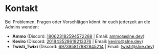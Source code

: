 # Kontakt

Bei Problemen, Fragen oder Vorschlägen könnt ihr euch jederzeit an die Admins wenden:
- **Ammo** (Discord: [180623182594572288](https://discordapp.com/users/180623182594572288) | Email: [ammo@slne.dev](mailto:ammo@slne.dev))
- **Keviro** (Discord: [201843528618213376]( https://discordapp.com/users/201843528618213376) | Email: [keviro@slne.dev](mailto:keviro@slne.dev))
- **Twisti_Twixi** (Discord: [697395817882845214]( https://discordapp.com/users/697395817882845214) | Email: [twisti@slne.dev](mailto:twisti@slne.dev))
